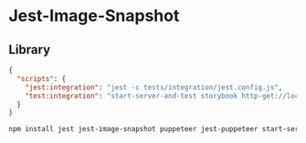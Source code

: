 # Jest-Image-Snapshot

## Library

```json
{
  "scripts": {
    "jest:integration": "jest -c tests/integration/jest.config.js",
    "test:integration": "start-server-and-test storybook http-get://localhost:6006 jest:integration",
  }
}
```

```sh
npm install jest jest-image-snapshot puppeteer jest-puppeteer start-server-and-test -D
```

<!--
https://github.com/deskpro/agent-interface/blob/develop/packages/components-demo/package.json
https://github.com/search?o=desc&q=filename%3Apackage.json+%22jest-image-snapshot%22+%22jest-puppeteer%22&s=indexed&type=Code
-->
